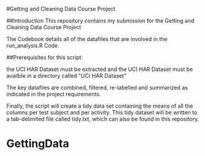 #Getting and Cleaning Data Course Project 

##Introduction
This repository contains my submission for the Getting and Cleaning Data Course Project

The Codebook details all of the datafiles that are involved in the run_analysis.R Code.  

##Prerequisites for this script:

the UCI HAR Dataset must be extracted and
the UCI HAR Dataset must be availble in a directory called "UCI HAR Dataset"


The key datafiles are combined, filtered, re-labelled and summarized as indicated in the project requirements.

Finally, the script will create a tidy data set containing the means of all the columns per test subject and per activity. This tidy dataset will be written to a tab-delimited file called tidy.txt, which can also be found in this repository.





# GettingData
